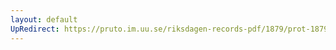 ```yaml
---
layout: default
UpRedirect: https://pruto.im.uu.se/riksdagen-records-pdf/1879/prot-1879--fk--019/prot-1879--fk--019_010.pdf
---
```


